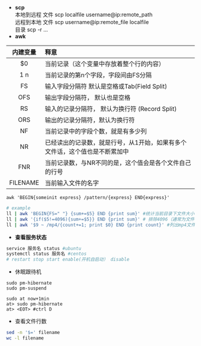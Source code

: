 - **scp**  
本地到远程 文件 scp localfile username@ip:remote_path   
远程到本地 文件 scp username@ip:remote_file localfile   
目录 scp -r ...
- **awk**  

内建变量 | 释意
:----: | :---
$0 | 当前记录（这个变量中存放着整个行的内容）
$1~$n | 当前记录的第n个字段，字段间由FS分隔
FS | 输入字段分隔符 默认是空格或Tab(Field Split)
OFS | 输出字段分隔符， 默认也是空格
RS |	输入的记录分隔符， 默认为换行符 (Record Split)
ORS |	输出的记录分隔符，默认为换行符
NF |	当前记录中的字段个数，就是有多少列
NR	| 已经读出的记录数，就是行号，从1开始，如果有多个文件话，这个值也是不断累加中
FNR |	当前记录数，与NR不同的是，这个值会是各个文件自己的行号
FILENAME |	当前输入文件的名字

``` awk 'BEGIN{someinit express} /pattern/{express} END{express}' ```
```sh
# example
ll | awk 'BEGIN{FS=" "} {sum+=$5} END {print sum}' #统计当前目录下文件大小
ll | awk '{if($5!=4096){sum+=$5}} END {print sum}' # 排除4096（通常为文件夹）
ll | awk '$9 ~ /mp4/{count+=1; print $0} END {print count}' #列出mp4文件并统计数量

``` 

- **查看服务状态**
```sh
service 服务名 status #ubuntu
systemctl status 服务名 #centos
# restart stop start enable(开机自启动） disable
```
- 休眠跟待机 
```
sudo pm-hibernate
sudo pm-suspend

sudo at now+1min
at> sudo pm-hibernate
at> <EOT> #ctrl D
```
- 查看文件行数
```sh
sed -n '$=' filename
wc -l filename
```

